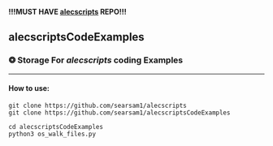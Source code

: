 **!!!MUST HAVE [alecscripts](https://github.com/searsam1/alecscripts) REPO!!!**
## alecscriptsCodeExamples
###  ❂ Storage For *alecscripts* coding Examples
<hr/>

#### How to use: 
```
git clone https://github.com/searsam1/alecscripts
git clone https://github.com/searsam1/alecscriptsCodeExamples

cd alecscriptsCodeExamples
python3 os_walk_files.py
```

